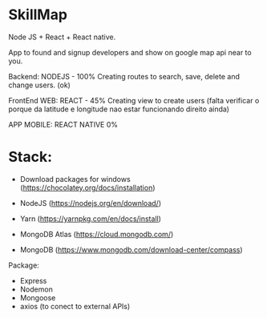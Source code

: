 # SkillMap
Node JS + React + React native.

App to found and signup developers and show on google map api near to you.

Backend: NODEJS - 100%
Creating routes to search, save, delete and change users. (ok)

FrontEnd WEB: REACT - 45%
Creating view to create users (falta verificar o porque da latitude e longitude nao estar funcionando direito ainda)

APP MOBILE: REACT NATIVE 0%

# Stack:

- Download packages for windows (https://chocolatey.org/docs/installation) 

- NodeJS (https://nodejs.org/en/download/)
- Yarn (https://yarnpkg.com/en/docs/install)
- MongoDB Atlas (https://cloud.mongodb.com/)
- MongoDB (https://www.mongodb.com/download-center/compass)

Package:
- Express
- Nodemon
- Mongoose
- axios (to conect to external APIs)
